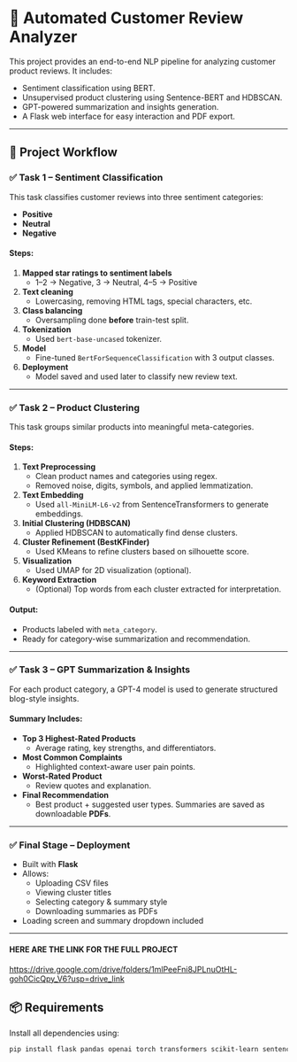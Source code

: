# :brain: Automated Customer Review Analyzer
This project provides an end-to-end NLP pipeline for analyzing customer product reviews. It includes:
- Sentiment classification using BERT.
- Unsupervised product clustering using Sentence-BERT and HDBSCAN.
- GPT-powered summarization and insights generation.
- A Flask web interface for easy interaction and PDF export.
---
## :rocket: Project Workflow
### :white_check_mark: Task 1 – Sentiment Classification
This task classifies customer reviews into three sentiment categories:
- **Positive**
- **Neutral**
- **Negative**
#### Steps:
1. **Mapped star ratings to sentiment labels**
   - 1–2 → Negative, 3 → Neutral, 4–5 → Positive
2. **Text cleaning**
   - Lowercasing, removing HTML tags, special characters, etc.
3. **Class balancing**
   - Oversampling done **before** train-test split.
4. **Tokenization**
   - Used `bert-base-uncased` tokenizer.
5. **Model**
   - Fine-tuned `BertForSequenceClassification` with 3 output classes.
6. **Deployment**
   - Model saved and used later to classify new review text.
---
### :white_check_mark: Task 2 – Product Clustering
This task groups similar products into meaningful meta-categories.
#### Steps:
1. **Text Preprocessing**
   - Clean product names and categories using regex.
   - Removed noise, digits, symbols, and applied lemmatization.
2. **Text Embedding**
   - Used `all-MiniLM-L6-v2` from SentenceTransformers to generate embeddings.
3. **Initial Clustering (HDBSCAN)**
   - Applied HDBSCAN to automatically find dense clusters.
4. **Cluster Refinement (BestKFinder)**
   - Used KMeans to refine clusters based on silhouette score.
5. **Visualization**
   - Used UMAP for 2D visualization (optional).
6. **Keyword Extraction**
   - (Optional) Top words from each cluster extracted for interpretation.
#### Output:
- Products labeled with `meta_category`.
- Ready for category-wise summarization and recommendation.
---
### :white_check_mark: Task 3 – GPT Summarization & Insights
For each product category, a GPT-4 model is used to generate structured blog-style insights.
#### Summary Includes:
- **Top 3 Highest-Rated Products**
  - Average rating, key strengths, and differentiators.
- **Most Common Complaints**
  - Highlighted context-aware user pain points.
- **Worst-Rated Product**
  - Review quotes and explanation.
- **Final Recommendation**
  - Best product + suggested user types.
Summaries are saved as downloadable **PDFs**.
---
### :white_check_mark: Final Stage – Deployment
- Built with **Flask**
- Allows:
  - Uploading CSV files
  - Viewing cluster titles
  - Selecting category & summary style
  - Downloading summaries as PDFs
- Loading screen and summary dropdown included
---

#### HERE ARE THE LINK FOR THE FULL PROJECT
https://drive.google.com/drive/folders/1mlPeeFni8JPLnuOtHL-goh0CicQpy_V6?usp=drive_link

## :package: Requirements
Install all dependencies using:
```bash
pip install flask pandas openai torch transformers scikit-learn sentence-transformers hdbscan umap-learn fpdf

